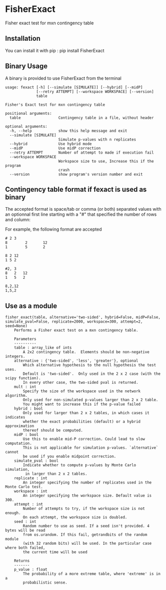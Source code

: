 # FisherExact

Fisher exact test for mxn contingency table

## Installation 

You can install it with pip : pip install FisherExact

## Binary Usage

A binary is provided to use FisherExact from the terminal

	usage: fexact [-h] [--simulate [SIMULATE]] [--hybrid] [--midP]
	              [--retry ATTEMPT] [--workspace WORKSPACE] [--version]
	              table

	Fisher's Exact test for mxn contingency table

	positional arguments:
	  table                 Contingency table in a file, without header

	optional arguments:
	  -h, --help            show this help message and exit
	  --simulate [SIMULATE]
	                        Simulate p-values with n replicates
	  --hybrid              Use hybrid mode
	  --midP                Use midP correction
	  --retry ATTEMPT       Number of attempt to made if execution fail
	  --workspace WORKSPACE
	                        Workspace size to use, Increase this if the program
	                        crash
	  --version             show program's version number and exit


## Contingency table format if fexact is used as binary

The accepted format is space/tab or comma (or both) separated values with an optionnal first line starting with a "#" that specified the number of rows and column:

For example, the following format are accepted

```
# 2 3
8        2       12
1        5       2
```

```
8 2 12
1 5 2
```

```
#2, 3
8	2	12
1	5	2
```

```
8,2,12
1,5,2
```


## Use as a module

	fisher_exact(table, alternative='two-sided', hybrid=False, midP=False, simulate_pval=False, replicate=2000, workspace=300, attempt=2, seed=None)
        Performs a Fisher exact test on a mxn contingency table.
        
        Parameters
        ----------
        table : array_like of ints
            A 2x2 contingency table.  Elements should be non-negative integers.
        alternative : {'two-sided', 'less', 'greater'}, optional
            Which alternative hypothesis to the null hypothesis the test uses.
            Default is 'two-sided'.  Only used in the 2 x 2 case (with the scipy function).
            In every other case, the two-sided pval is returned.
        mult : int 
            Specify the size of the workspace used in the network algorithm.  
            Only used for non-simulated p-values larger than 2 x 2 table. 
            You might want to increase this if the p-value failed
        hybrid : bool
            Only used for larger than 2 x 2 tables, in which cases it indicates
            whether the exact probabilities (default) or a hybrid approximation 
            thereof should be computed.
        midP : bool
            Use this to enable mid-P correction. Could lead to slow computation.
            This is not applicable for simulation p-values. `alternative` cannot 
            be used if you enable midpoint correction.
        simulate_pval : bool 
            Indicate whether to compute p-values by Monte Carlo simulation,
             in larger than 2 x 2 tables.
        replicate : int
            An integer specifying the number of replicates used in the Monte Carlo test.
        workspace : int
            An integer specifying the workspace size. Default value is 300. 
        attempt : int
            Number of attempts to try, if the workspace size is not enough. 
            On each attempt, the workspace size is doubled. 
        seed : int
            Random number to use as seed. If a seed isn't provided. 4 bytes will be read 
            from os.urandom. If this fail, getrandbits of the random module 
            (with 32 random bits) will be used. In the particular case where both failed,
            the current time will be used
        
        Returns
        -------
        p_value : float
            The probability of a more extreme table, where 'extreme' is in a 
            probabilistic sense.